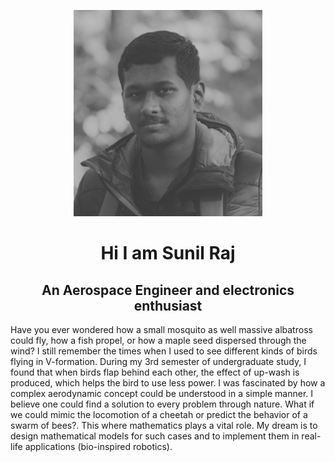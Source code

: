<link rel="stylesheet" href="./style.css">

<p align="center">
  <img class="image" src="images/download.png" style="max-width:60%;height:auto" alt="Ini gambar">
</p>

<h1 align="center"> Hi I am Sunil Raj </h1> 

<h2 align="center"> An Aerospace Engineer and electronics enthusiast </h2>
      

Have you ever wondered how a small mosquito as well massive albatross could fly, how a fish propel, or how a maple seed dispersed through the wind? I still remember the times when I used to see different kinds of birds flying in V-formation. During my 3rd semester of undergraduate study, I found that when birds flap behind each other, the effect of up-wash is produced, which helps the bird to use less power. I was fascinated by how a complex aerodynamic concept could be understood in a simple manner. I believe one could find a solution to every problem through nature. What if we could mimic the locomotion of a cheetah or predict the behavior of a swarm of bees?. This where mathematics plays a vital role. My dream is to design mathematical models for such cases and to implement them in real-life applications (bio-inspired robotics).

